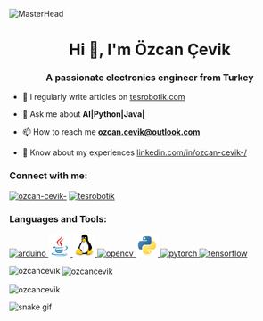 ![MasterHead](https://media.licdn.com/dms/image/D4D16AQEdKdTzjWnTNA/profile-displaybackgroundimage-shrink_350_1400/0/1722028645712?e=1727913600&v=beta&t=v8HmY7gJx4fL8b5O5hKStzdpsutxJgwP9zRvejJ4zis)
<h1 align="center">Hi 👋, I'm Özcan Çevik</h1>
<h3 align="center">A passionate electronics engineer from Turkey</h3>

- 📝 I regularly write articles on [tesrobotik.com](tesrobotik.com)

- 💬 Ask me about **AI|Python|Java|**

- 📫 How to reach me **ozcan.cevik@outlook.com**

- 📄 Know about my experiences [linkedin.com/in/ozcan-cevik-/](linkedin.com/in/ozcan-cevik-/)

<h3 align="left">Connect with me:</h3>
<p align="left">
<a href="https://linkedin.com/in/ozcan-cevik-" target="blank"><img align="center" src="https://raw.githubusercontent.com/rahuldkjain/github-profile-readme-generator/master/src/images/icons/Social/linked-in-alt.svg" alt="ozcan-cevik-" height="30" width="40" /></a>
<a href="https://instagram.com/tesrobotik" target="blank"><img align="center" src="https://raw.githubusercontent.com/rahuldkjain/github-profile-readme-generator/master/src/images/icons/Social/instagram.svg" alt="tesrobotik" height="30" width="40" /></a>
</p>

<h3 align="left">Languages and Tools:</h3>
<p align="left"> <a href="https://www.arduino.cc/" target="_blank" rel="noreferrer"> <img src="https://cdn.worldvectorlogo.com/logos/arduino-1.svg" alt="arduino" width="40" height="40"/> </a> <a href="https://www.java.com" target="_blank" rel="noreferrer"> <img src="https://raw.githubusercontent.com/devicons/devicon/master/icons/java/java-original.svg" alt="java" width="40" height="40"/> </a> <a href="https://www.linux.org/" target="_blank" rel="noreferrer"> <img src="https://raw.githubusercontent.com/devicons/devicon/master/icons/linux/linux-original.svg" alt="linux" width="40" height="40"/> </a> <a href="https://opencv.org/" target="_blank" rel="noreferrer"> <img src="https://www.vectorlogo.zone/logos/opencv/opencv-icon.svg" alt="opencv" width="40" height="40"/> </a> <a href="https://www.python.org" target="_blank" rel="noreferrer"> <img src="https://raw.githubusercontent.com/devicons/devicon/master/icons/python/python-original.svg" alt="python" width="40" height="40"/> </a> <a href="https://pytorch.org/" target="_blank" rel="noreferrer"> <img src="https://www.vectorlogo.zone/logos/pytorch/pytorch-icon.svg" alt="pytorch" width="40" height="40"/> </a> <a href="https://www.tensorflow.org" target="_blank" rel="noreferrer"> <img src="https://www.vectorlogo.zone/logos/tensorflow/tensorflow-icon.svg" alt="tensorflow" width="40" height="40"/> </a> </p>

<p><img align="left" src="https://github-readme-stats.vercel.app/api/top-langs?username=ozcancevik&show_icons=true&locale=en&layout=compact" alt="ozcancevik" /></p>

<p>&nbsp;<img align="center" src="https://github-readme-stats.vercel.app/api?username=ozcancevik&show_icons=true&locale=en" alt="ozcancevik" /></p>

<p><img align="center" src="https://github-readme-streak-stats.herokuapp.com/?user=ozcancevik&" alt="ozcancevik" /></p>

![snake gif](https://github.com/OzcanCevik/OzcanCevik/blob/output/github-contribution-grid-snake.gif)
